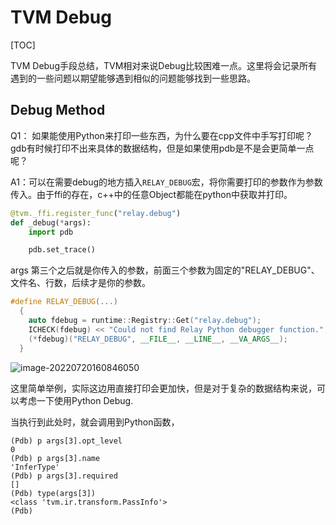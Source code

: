 # TVM Debug

[TOC]

TVM Debug手段总结，TVM相对来说Debug比较困难一点。这里将会记录所有遇到的一些问题以期望能够遇到相似的问题能够找到一些思路。

## Debug Method

Q1： 如果能使用Python来打印一些东西，为什么要在cpp文件中手写打印呢？ gdb有时候打印不出来具体的数据结构，但是如果使用pdb是不是会更简单一点呢？

A1：可以在需要debug的地方插入`RELAY_DEBUG`宏，将你需要打印的参数作为参数传入。由于ffi的存在，c++中的任意Object都能在python中获取并打印。

```python
@tvm._ffi.register_func("relay.debug")
def _debug(*args):
    import pdb

    pdb.set_trace()
```

args 第三个之后就是你传入的参数，前面三个参数为固定的"RELAY_DEBUG"、文件名、行数，后续才是你的参数。

```c++
#define RELAY_DEBUG(...)                                                \
  {                                                                     \
    auto fdebug = runtime::Registry::Get("relay.debug");                \
    ICHECK(fdebug) << "Could not find Relay Python debugger function."; \
    (*fdebug)("RELAY_DEBUG", __FILE__, __LINE__, __VA_ARGS__);          \
  }
```

![image-20220720160846050](D:\Repo\learning_repo\tvm\debug.assets\image-20220720160846050.png)

这里简单举例，实际这边用直接打印会更加快，但是对于复杂的数据结构来说，可以考虑一下使用Python Debug.

当执行到此处时，就会调用到Python函数，

```shell
(Pdb) p args[3].opt_level
0
(Pdb) p args[3].name
'InferType'
(Pdb) p args[3].required
[]
(Pdb) type(args[3])
<class 'tvm.ir.transform.PassInfo'>
(Pdb) 
```

